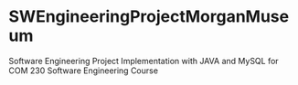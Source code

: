 # SWEngineeringProjectMorganMuseum
Software Engineering Project Implementation with JAVA and MySQL for COM 230 Software Engineering Course
